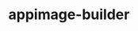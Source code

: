 ---
title: "appimage-builder"
description: "Recipe based AppImage creation tool"
slug: "appimage-builder"
image: "appimage-cli-tool-logo.svg"
style:
background: "#2a9d8f"
color: "#fff"
---